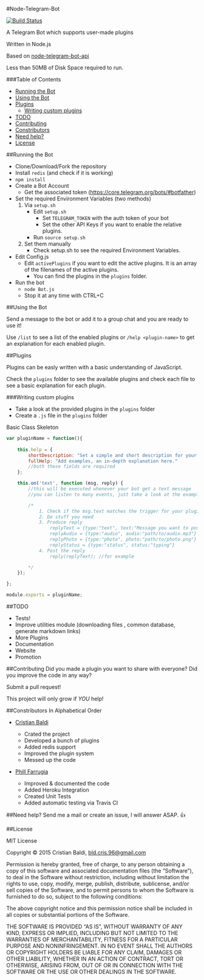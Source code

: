 #Node-Telegram-Bot 

[![Build Status](https://travis-ci.org/crisbal/Node-Telegram-Bot.svg)](https://travis-ci.org/crisbal/Node-Telegram-Bot)

A Telegram Bot which supports user-made plugins

Written in Node.js

Based on [node-telegram-bot-api](https://github.com/yagop/node-telegram-bot-api) 

Less than 50MB of Disk Space required to run.

<!-- START doctoc generated TOC please keep comment here to allow auto update -->
<!-- DON'T EDIT THIS SECTION, INSTEAD RE-RUN doctoc TO UPDATE -->
###Table of Contents

- [Running the Bot](#running-the-bot)
- [Using the Bot](#using-the-bot)
- [Plugins](#plugins)
  - [Writing custom plugins](#writing-custom-plugins)
- [TODO](#todo)
- [Contributing](#contributing)
- [Constributors](#constributors)
- [Need help?](#need-help)
- [License](#license)

<!-- END doctoc generated TOC please keep comment here to allow auto update -->

##Running the Bot

* Clone/Download/Fork the repository
* Install `redis` (and check if it is working)
* `npm install`
* Create a Bot Account 
    * Get the associated token (https://core.telegram.org/bots/#botfather)
* Set the required Environment Variables (two methods)
    1. Via `setup.sh`
        * Edit `setup.sh`
            * Set `TELEGRAM_TOKEN` with the auth token of your bot
            * Set the other API Keys if you want to enable the relative plugins.
        * Run `source setup.sh`
    2. Set them manually
        * Check setup.sh to see the required Environment Variables.
* Edit Config.js
    * Edit `activePlugins` if you want to edit the active plugins. It is an array of the filenames of the active plugins. 
        * You can find the plugins in the `plugins` folder.
* Run the bot
    * `node Bot.js` 
    * Stop it at any time with CTRL+C

##Using the Bot

Send a message to the bot or add it to a group chat and you are ready to use it!

Use ```/list``` to see a list of the enabled plugins or ```/help <plugin-name>``` to get an explanation for each enabled plugin.

##Plugins

Plugins can be easly written with a basic understanding of JavaScript.

Check the ```plugins``` folder to see the available plugins and check each file to see a basic explanation for each plugin.

###Writing custom plugins

* Take a look at the provided plugins in the ```plugins``` folder
* Create a ```.js``` file in the ```plugins``` folder

Basic Class Skeleton
``` javascript
var pluginName = function(){
    
    this.help = {
        shortDescription: "Set a simple and short description for your plugin here.",
        fullHelp: "Add examples, an in-depth explanation here."
        //both these fields are required
    };

    this.on('text', function (msg, reply) {
        //this will be executed whenever your bot get a text message
        //you can listen to many events, just take a look at the example plugins.

        /*
            1. Check if the msg.text matches the trigger for your plugin
            2. Do stuff you need
            3. Produce reply 
                replyText = {type:"text", text:"Message you want to post"}
                replyAudio = {type:"audio", audio:"path/to/audio.mp3"}
                replyPhoto = {type:"photo", photo:"path/to/photo.png"}
                replyStatus = {type:"status", status:"typing"}
            4. Post the reply
                reply(replyText); //for example

        */
    });

};

module.exports = pluginName;
```
##TODO
* Tests!
* Improve utilities module (downloading files , common database, generate markdown links)
* More Plugins
* Documentation
* Website
* Promotion


##Contributing
Did you made a plugin you want to share with everyone? Did you improve the code in any way?

Submit a pull request! 

This project will only grow if *YOU* help!

##Constributors
In Alphabetical Order

* [Cristian Baldi](https://github.com/crisbal/)
    * Crated the project
    * Developed a bunch of plugins
    * Added redis support
    * Improved the plugin system
    * Messed up the code
    
* [Phill Farrugia](https://github.com/phillfarrugia/)
    * Improved & documented the code
    * Added Heroku Integration
    * Created Unit Tests
    * Added automatic testing via Travis CI 
    
##Need help?
Send me a mail or create an issue, I will answer ASAP. :+1:


##License

MIT License

Copyright © 2015 Cristian Baldi, bld.cris.96@gmail.com

Permission is hereby granted, free of charge, to any person obtaining a copy of this software and associated documentation files (the “Software”), to deal in the Software without restriction, including without limitation the rights to use, copy, modify, merge, publish, distribute, sublicense, and/or sell copies of the Software, and to permit persons to whom the Software is furnished to do so, subject to the following conditions:

The above copyright notice and this permission notice shall be included in all copies or substantial portions of the Software.

THE SOFTWARE IS PROVIDED “AS IS”, WITHOUT WARRANTY OF ANY KIND, EXPRESS OR IMPLIED, INCLUDING BUT NOT LIMITED TO THE WARRANTIES OF MERCHANTABILITY, FITNESS FOR A PARTICULAR PURPOSE AND NONINFRINGEMENT. IN NO EVENT SHALL THE AUTHORS OR COPYRIGHT HOLDERS BE LIABLE FOR ANY CLAIM, DAMAGES OR OTHER LIABILITY, WHETHER IN AN ACTION OF CONTRACT, TORT OR OTHERWISE, ARISING FROM, OUT OF OR IN CONNECTION WITH THE SOFTWARE OR THE USE OR OTHER DEALINGS IN THE SOFTWARE.